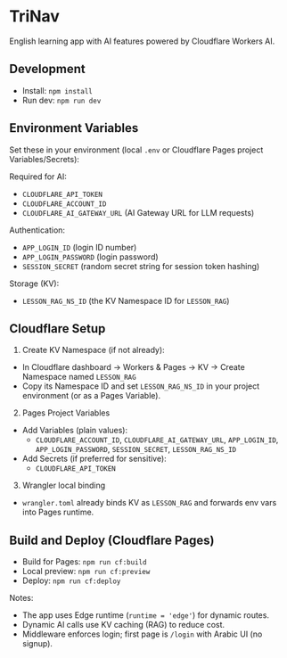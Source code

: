 # TriNav

English learning app with AI features powered by Cloudflare Workers AI.

## Development

- Install: `npm install`
- Run dev: `npm run dev`

## Environment Variables

Set these in your environment (local `.env` or Cloudflare Pages project Variables/Secrets):

Required for AI:
- `CLOUDFLARE_API_TOKEN`
- `CLOUDFLARE_ACCOUNT_ID`
- `CLOUDFLARE_AI_GATEWAY_URL` (AI Gateway URL for LLM requests)

Authentication:
- `APP_LOGIN_ID` (login ID number)
- `APP_LOGIN_PASSWORD` (login password)
- `SESSION_SECRET` (random secret string for session token hashing)

Storage (KV):
- `LESSON_RAG_NS_ID` (the KV Namespace ID for `LESSON_RAG`)

## Cloudflare Setup

1) Create KV Namespace (if not already):
- In Cloudflare dashboard → Workers & Pages → KV → Create Namespace named `LESSON_RAG`
- Copy its Namespace ID and set `LESSON_RAG_NS_ID` in your project environment (or as a Pages Variable).

2) Pages Project Variables
- Add Variables (plain values):
  - `CLOUDFLARE_ACCOUNT_ID`, `CLOUDFLARE_AI_GATEWAY_URL`, `APP_LOGIN_ID`, `APP_LOGIN_PASSWORD`, `SESSION_SECRET`, `LESSON_RAG_NS_ID`
- Add Secrets (if preferred for sensitive):
  - `CLOUDFLARE_API_TOKEN`

3) Wrangler local binding
- `wrangler.toml` already binds KV as `LESSON_RAG` and forwards env vars into Pages runtime.

## Build and Deploy (Cloudflare Pages)

- Build for Pages: `npm run cf:build`
- Local preview: `npm run cf:preview`
- Deploy: `npm run cf:deploy`

Notes:
- The app uses Edge runtime (`runtime = 'edge'`) for dynamic routes.
- Dynamic AI calls use KV caching (RAG) to reduce cost.
- Middleware enforces login; first page is `/login` with Arabic UI (no signup).